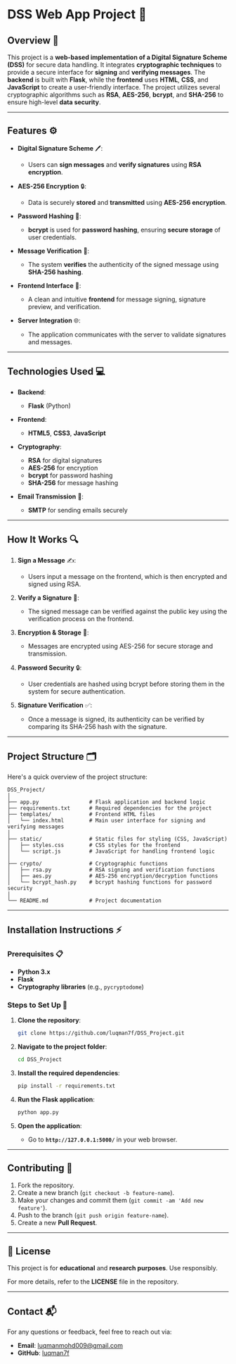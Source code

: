 # **DSS Web App Project** 🚀

## **Overview** 📜

This project is a **web-based implementation of a Digital Signature Scheme (DSS)** for secure data handling. It integrates **cryptographic techniques** to provide a secure interface for **signing** and **verifying messages**. The **backend** is built with **Flask**, while the **frontend** uses **HTML**, **CSS**, and **JavaScript** to create a user-friendly interface. The project utilizes several cryptographic algorithms such as **RSA**, **AES-256**, **bcrypt**, and **SHA-256** to ensure high-level **data security**.

---

## **Features** ⚙️

- **Digital Signature Scheme** 🖊️:  
  - Users can **sign messages** and **verify signatures** using **RSA encryption**.

- **AES-256 Encryption** 🔒:  
  - Data is securely **stored** and **transmitted** using **AES-256 encryption**.

- **Password Hashing** 🔑:  
  - **bcrypt** is used for **password hashing**, ensuring **secure storage** of user credentials.

- **Message Verification** 🧐:  
  - The system **verifies** the authenticity of the signed message using **SHA-256 hashing**.

- **Frontend Interface** 🎨:  
  - A clean and intuitive **frontend** for message signing, signature preview, and verification.

- **Server Integration** 🌐:  
  - The application communicates with the server to validate signatures and messages.

---

## **Technologies Used** 💻

- **Backend**:  
  - **Flask** (Python)

- **Frontend**:  
  - **HTML5**, **CSS3**, **JavaScript**

- **Cryptography**:  
  - **RSA** for digital signatures  
  - **AES-256** for encryption  
  - **bcrypt** for password hashing  
  - **SHA-256** for message hashing

- **Email Transmission** 📧:  
  - **SMTP** for sending emails securely

---

## **How It Works** 🔍

1. **Sign a Message** ✍️:  
   - Users input a message on the frontend, which is then encrypted and signed using RSA.
   
2. **Verify a Signature** 🔏:  
   - The signed message can be verified against the public key using the verification process on the frontend.
   
3. **Encryption & Storage** 🔐:  
   - Messages are encrypted using AES-256 for secure storage and transmission.

4. **Password Security** 🔒:  
   - User credentials are hashed using bcrypt before storing them in the system for secure authentication.

5. **Signature Verification** ✅:  
   - Once a message is signed, its authenticity can be verified by comparing its SHA-256 hash with the signature.

---

## **Project Structure** 🗂️

Here's a quick overview of the project structure:
```
DSS_Project/
│
├── app.py                # Flask application and backend logic
├── requirements.txt      # Required dependencies for the project
├── templates/            # Frontend HTML files
│   └── index.html        # Main user interface for signing and verifying messages
│
├── static/               # Static files for styling (CSS, JavaScript)
│   ├── styles.css        # CSS styles for the frontend
│   └── script.js         # JavaScript for handling frontend logic
│
├── crypto/               # Cryptographic functions
│   ├── rsa.py            # RSA signing and verification functions
│   ├── aes.py            # AES-256 encryption/decryption functions
│   └── bcrypt_hash.py    # bcrypt hashing functions for password security
│
└── README.md             # Project documentation
```


---

## **Installation Instructions** ⚡

### **Prerequisites** 📋

- **Python 3.x**
- **Flask**
- **Cryptography libraries** (e.g., `pycryptodome`)

### **Steps to Set Up** 🔧

1. **Clone the repository**:

    ```bash
    git clone https://github.com/luqman7f/DSS_Project.git
    ```

2. **Navigate to the project folder**:

    ```bash
    cd DSS_Project
    ```

3. **Install the required dependencies**:

    ```bash
    pip install -r requirements.txt
    ```

4. **Run the Flask application**:

    ```bash
    python app.py
    ```

5. **Open the application**:  
   - Go to **`http://127.0.0.1:5000/`** in your web browser.

---

## **Contributing** 🤝

1. Fork the repository.
2. Create a new branch (`git checkout -b feature-name`).
3. Make your changes and commit them (`git commit -am 'Add new feature'`).
4. Push to the branch (`git push origin feature-name`).
5. Create a new **Pull Request**.

---

## **📄 License**

This project is for **educational** and **research purposes**. Use responsibly.

For more details, refer to the **LICENSE** file in the repository.

---

## **Contact** 📬

For any questions or feedback, feel free to reach out via:

- **Email**: [luqmanmohd009@gmail.com](mailto:luqmanmohd009@gmail.com)
- **GitHub**: [luqman7f](https://github.com/luqman7f)


